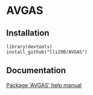 # AVGAS

## Installation
```{r}
library(devtools)
install_github("lli290/AVGAS")
```
## Documentation
[Package 'AVGAS' help manual](https://github.com/lli289/AVGAS/blob/main/AVGAS_manual.pdf)

